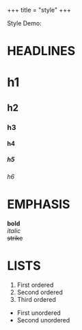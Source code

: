 +++
title = "style"
+++

Style Demo:
# HEADLINES
# h1
## h2
### h3
#### h4
##### h5
###### h6

# EMPHASIS
**bold**  
*italic*  
~~strike~~

# LISTS
1. First ordered
2. Second ordered
3. Third ordered

* First unordered
* Second unordered